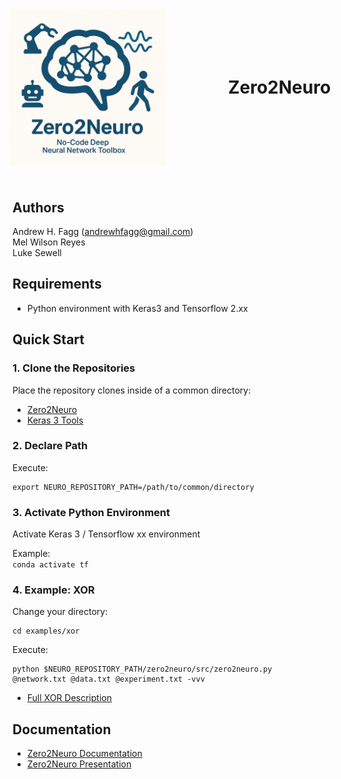 

# <div style="display: flex; justify-content: center; align-items: center; height: 300px"> <img SRC="images/zero2neuro2.png" height="250" style="margin-right: 100px;" alt="Zero2Neuro Icon"> Zero2Neuro </div>



## Authors

Andrew H. Fagg (andrewhfagg@gmail.com)  
Mel Wilson Reyes  
Luke Sewell  

## Requirements

- Python environment with Keras3 and Tensorflow 2.xx


## Quick Start

### 1. Clone the Repositories

Place the repository clones inside of a common directory:
- [Zero2Neuro](https://github.com/Symbiotic-Computing-Laboratory/zero2neuro)
- [Keras 3 Tools](https://github.com/Symbiotic-Computing-Laboratory/keras3_tools)

### 2. Declare Path
Execute:

```
export NEURO_REPOSITORY_PATH=/path/to/common/directory
```

### 3. Activate Python Environment

Activate Keras 3 / Tensorflow xx environment

Example:  
`conda activate tf`

### 4. Example: XOR

Change your directory:
```
cd examples/xor
```

Execute:  
```
python $NEURO_REPOSITORY_PATH/zero2neuro/src/zero2neuro.py @network.txt @data.txt @experiment.txt -vvv

```

- [Full XOR Description](examples/xor/README.md)


## Documentation

- [Zero2Neuro Documentation](docs/index.md)
- [Zero2Neuro Presentation](https://docs.google.com/presentation/d/12ZBsMVq-6mW498PQZfDNP1_Mfu_3sIMWwnczJN84O5I/edit?usp=sharing)

